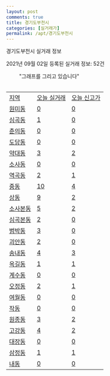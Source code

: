 ```yaml
---
layout: post
comments: true
title: 경기도부천시
categories: [실거래가]
permalink: /apt/경기도부천시
---
```


경기도부천시 실거래 정보

2021년 09월 02일 등록된 실거래 정보: 52건

<!--<script async src="https://pagead2.googlesyndication.com/pagead/js/adsbygoogle.js?client=ca-pub-3485438051770037"
 crossorigin="anonymous"></script>-->

<script type="text/javascript">
  google.charts.load('current', {'packages':['corechart']});
  google.charts.setOnLoadCallback(drawChart);

  function drawChart() {
    var data = google.visualization.arrayToDataTable([['거래일', '매매', '전월세', '전매'], ['19-10', 0, 0, 46], ['19-11', 0, 0, 52], ['19-12', 0, 0, 31], ['20-01', 0, 0, 30], ['20-02', 0, 0, 27], ['20-03', 0, 0, 90], ['20-04', 0, 0, 59], ['20-05', 0, 0, 43], ['20-06', 0, 0, 27], ['20-07', 0, 0, 27], ['20-08', 13, 33, 0], ['20-09', 524, 723, 24], ['20-10', 751, 776, 21], ['20-11', 868, 753, 37], ['20-12', 1044, 731, 46], ['21-01', 836, 732, 24], ['21-02', 806, 827, 25], ['21-03', 869, 905, 21], ['21-04', 705, 708, 23], ['21-05', 740, 649, 52], ['21-06', 586, 683, 20], ['21-07', 629, 657, 16], ['21-08', 284, 427, 9]]);

    var options = {
      title: '최근 1년간 유형별 거래량 추이',
      legend: { position: 'bottom' }
    };

    setTimeout(function() {
        var chart = new google.visualization.LineChart(document.getElementById('columnchart_material'));
        chart.draw(data, (options));
        document.getElementById('loading').style.display = 'none';
    }, 1000);

  }
</script>

<div id="loading" style="z-index:20; display: block; margin-left: 35px">"그래프를 그리고 있습니다"</div>
<div id="columnchart_material" style="width: 95%; margin-left: -35px; display: block"></div>
<!--<div style="width: 95%; margin-left: -35px; display: block">
      <script async src="https://pagead2.googlesyndication.com/pagead/js/adsbygoogle.js?client=ca-pub-3485438051770037"
          crossorigin="anonymous"></script>
      <ins class="adsbygoogle"
          style="display:block"
          data-ad-format="fluid"
          data-ad-layout-key="-fb+5w+4e-db+86"
          data-ad-client="ca-pub-3485438051770037"
          data-ad-slot="1827090281"></ins>
      <script>
          (adsbygoogle = window.adsbygoogle || []).push({});
      </script>
</div>-->
<br>
<table class="sortable">
  <tr>
    <td><a href="#">지역</a></td>
    <td><a href="#">오늘 실거래</a></td>
    <td><a href="#">오늘 신고가</a></td>
  </tr>

  
  <tr class="item">
    <td><a href="경기도부천시원미동">원미동</a></td>
    <td><a href="경기도부천시원미동">0</a></td>
    <td><a href="경기도부천시원미동">0</a></td>
  </tr>
    

  <tr class="item">
    <td><a href="경기도부천시심곡동">심곡동</a></td>
    <td><a href="경기도부천시심곡동">1</a></td>
    <td><a href="경기도부천시심곡동">0</a></td>
  </tr>
    

  <tr class="item">
    <td><a href="경기도부천시춘의동">춘의동</a></td>
    <td><a href="경기도부천시춘의동">0</a></td>
    <td><a href="경기도부천시춘의동">0</a></td>
  </tr>
    

  <tr class="item">
    <td><a href="경기도부천시도당동">도당동</a></td>
    <td><a href="경기도부천시도당동">0</a></td>
    <td><a href="경기도부천시도당동">0</a></td>
  </tr>
    

  <tr class="item">
    <td><a href="경기도부천시약대동">약대동</a></td>
    <td><a href="경기도부천시약대동">3</a></td>
    <td><a href="경기도부천시약대동">2</a></td>
  </tr>
    

  <tr class="item">
    <td><a href="경기도부천시소사동">소사동</a></td>
    <td><a href="경기도부천시소사동">0</a></td>
    <td><a href="경기도부천시소사동">0</a></td>
  </tr>
    

  <tr class="item">
    <td><a href="경기도부천시역곡동">역곡동</a></td>
    <td><a href="경기도부천시역곡동">2</a></td>
    <td><a href="경기도부천시역곡동">1</a></td>
  </tr>
    

  <tr class="item">
    <td><a href="경기도부천시중동">중동</a></td>
    <td><a href="경기도부천시중동">10</a></td>
    <td><a href="경기도부천시중동">4</a></td>
  </tr>
    

  <tr class="item">
    <td><a href="경기도부천시상동">상동</a></td>
    <td><a href="경기도부천시상동">9</a></td>
    <td><a href="경기도부천시상동">2</a></td>
  </tr>
    

  <tr class="item">
    <td><a href="경기도부천시소사본동">소사본동</a></td>
    <td><a href="경기도부천시소사본동">5</a></td>
    <td><a href="경기도부천시소사본동">2</a></td>
  </tr>
    

  <tr class="item">
    <td><a href="경기도부천시심곡본동">심곡본동</a></td>
    <td><a href="경기도부천시심곡본동">2</a></td>
    <td><a href="경기도부천시심곡본동">0</a></td>
  </tr>
    

  <tr class="item">
    <td><a href="경기도부천시범박동">범박동</a></td>
    <td><a href="경기도부천시범박동">3</a></td>
    <td><a href="경기도부천시범박동">0</a></td>
  </tr>
    

  <tr class="item">
    <td><a href="경기도부천시괴안동">괴안동</a></td>
    <td><a href="경기도부천시괴안동">2</a></td>
    <td><a href="경기도부천시괴안동">0</a></td>
  </tr>
    

  <tr class="item">
    <td><a href="경기도부천시송내동">송내동</a></td>
    <td><a href="경기도부천시송내동">4</a></td>
    <td><a href="경기도부천시송내동">3</a></td>
  </tr>
    

  <tr class="item">
    <td><a href="경기도부천시옥길동">옥길동</a></td>
    <td><a href="경기도부천시옥길동">1</a></td>
    <td><a href="경기도부천시옥길동">1</a></td>
  </tr>
    

  <tr class="item">
    <td><a href="경기도부천시계수동">계수동</a></td>
    <td><a href="경기도부천시계수동">0</a></td>
    <td><a href="경기도부천시계수동">0</a></td>
  </tr>
    

  <tr class="item">
    <td><a href="경기도부천시오정동">오정동</a></td>
    <td><a href="경기도부천시오정동">2</a></td>
    <td><a href="경기도부천시오정동">1</a></td>
  </tr>
    

  <tr class="item">
    <td><a href="경기도부천시여월동">여월동</a></td>
    <td><a href="경기도부천시여월동">0</a></td>
    <td><a href="경기도부천시여월동">0</a></td>
  </tr>
    

  <tr class="item">
    <td><a href="경기도부천시작동">작동</a></td>
    <td><a href="경기도부천시작동">0</a></td>
    <td><a href="경기도부천시작동">0</a></td>
  </tr>
    

  <tr class="item">
    <td><a href="경기도부천시원종동">원종동</a></td>
    <td><a href="경기도부천시원종동">3</a></td>
    <td><a href="경기도부천시원종동">2</a></td>
  </tr>
    

  <tr class="item">
    <td><a href="경기도부천시고강동">고강동</a></td>
    <td><a href="경기도부천시고강동">4</a></td>
    <td><a href="경기도부천시고강동">2</a></td>
  </tr>
    

  <tr class="item">
    <td><a href="경기도부천시대장동">대장동</a></td>
    <td><a href="경기도부천시대장동">0</a></td>
    <td><a href="경기도부천시대장동">0</a></td>
  </tr>
    

  <tr class="item">
    <td><a href="경기도부천시삼정동">삼정동</a></td>
    <td><a href="경기도부천시삼정동">1</a></td>
    <td><a href="경기도부천시삼정동">1</a></td>
  </tr>
    

  <tr class="item">
    <td><a href="경기도부천시내동">내동</a></td>
    <td><a href="경기도부천시내동">0</a></td>
    <td><a href="경기도부천시내동">0</a></td>
  </tr>
    


</table>


    